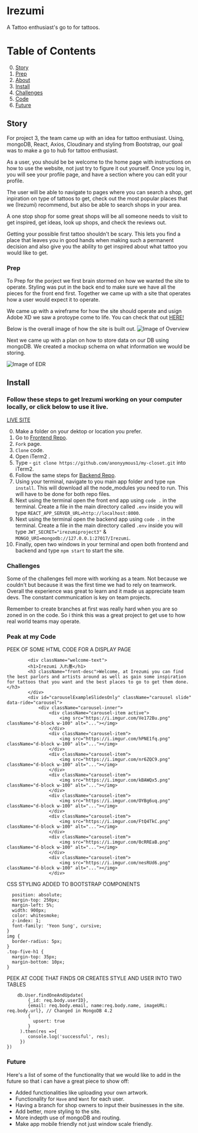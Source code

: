 # Irezumi
A Tattoo enthusiast's go to for tattoos.

# Table of Contents

0. [Story](#Story)
1. [Prep](#Prep)
2. [About](#About)
3. [Install](#Install)
4. [Challenges](#Challenges)
5. [Code](#Peak)
6. [Future](#Future)

## Story

For project 3, the team came up with an idea for tattoo enthusiast. Using, mongoDB, React, Axios, Cloudinary and styling from Bootstrap, our goal was to make a go to hub for tattoo enthusiast.

As a user, you should be be welcome to the home page with instructions on how to use the website, not just try to figure it out yourself. Once you log in, you will see your profile page, and have a section where you can edit your profile.

The user will be able to navigate to pages where you can search a shop, get inpiration on type of tattoos to get, check out the most popular places that we (Irezumi) recommend, but also be able to search shops in your area.

A one stop shop for some great shops will be all someone needs to visit to get inspired, get ideas, look up shops, and check the reviews out.

Getting your possible first tattoo shouldn't be scary. This lets you find a place that leaves you in good hands when making such a permanent decision and also give you the ability to get inspired about what tattoo you would like to get.


### Prep

To Prep for the porject we first brain stormed on how we wanted the site to operate. Styling was put in the back end to make sure we have all the pieces for the front end first. Together we came up with a site that operates how a user would expect it to operate.

We came up with a wireframe for how the site should operate and usign Adobe XD we saw a protoype come to life. You can check that out [HERE!](https://xd.adobe.com/view/6e2eda93-7ea2-4cba-b063-edd797b84480-3b7d/?fullscreen)

Below is the overall image of how the site is built out.
![Image of Overview](https://i.imgur.com/m0fUbuE.png)

Next we came up with a plan on how to store data on our DB using mongoDB. We created a mockup schema on what information we would be storing.

![Image of EDR](https://i.imgur.com/Nn92kCU.png)


## Install
### Follow these steps to get Irezumi working on your computer locally, or click below to use it live.
[LIVE SITE](#)

0. Make a folder on your dektop or location you prefer.
1. Go to [Frontend Repo](https://github.com/anonyymous1/irezumi-client).
2. `Fork` page.
3. `Clone` code.
4. Open iTerm2 .
5. Type - `git clone https://github.com/anonyymous1/my-closet.git` into iTerm2.
6. Follow the same steps for [Backend Repo](https://github.com/anonyymous1/irezumi-backend).
7. Using your terminal, navigate to you main app folder and type `npm install`. This will download all the node_modules you need to run. This will have to be done for both repo files.
8. Next using the terminal open the front end app using `code .` in the terminal. Create a file in the main directory called `.env` inside you will type `REACT_APP_SERVER_URL=http://localhost:8000`.
9. Next using the terminal open the backend app using `code .` in the terminal. Create a file in the main directory called `.env` inside you will type `JWT_SECRET="irezumiproject3"` &
`MONGO_URI=mongodb://127.0.0.1:27017/Irezumi`.
10. Finally, open two windows in your terminal and open both frontend and backend and type `npm start` to start the site.

### Challenges

Some of the challenges fell more with working as a team. Not because we couldn't but because it was the first time we had to rely on teamwork. Overall the experience was great to learn and it made us appreciate team devs. The constant communication is key on team projects.

Remember to create branches at first was really hard when you are so zoned in on the code. So i think this was a great project to get use to how real world teams may operate.


### Peak at my Code

PEEK OF SOME HTML CODE FOR A DISPLAY PAGE
```<div>
        <div className="welcome-text">
        <h1>Irezumi 入れ墨</h1>
        <h3 className="front-desc">Welcome, at Irezumi you can find the best parlors and artists around as well as gain some inspiration for tattoos that you want and the best places to go to get them done.</h3>
        </div>
        <div id="carouselExampleSlidesOnly" className="carousel slide" data-ride="carousel">
            <div className="carousel-inner">
                <div className="carousel-item active">
                    <img src="https://i.imgur.com/Ve172Bu.png" className="d-block w-100" alt="..."></img>
                </div>
                <div className="carousel-item">
                    <img src="https://i.imgur.com/hPNE1fq.png" className="d-block w-100" alt="..."></img>
                </div>
                <div className="carousel-item">
                    <img src="https://i.imgur.com/nr6ZQC9.png" className="d-block w-100" alt="..."></img>
                </div>
                <div className="carousel-item">
                    <img src="https://i.imgur.com/kBAWQx5.png" className="d-block w-100" alt="..."></img>
                </div>
                <div className="carousel-item">
                    <img src="https://i.imgur.com/OYBg6uq.png" className="d-block w-100" alt="..."></img>
                </div>
                <div className="carousel-item">
                    <img src="https://i.imgur.com/FtQ4TkC.png" className="d-block w-100" alt="..."></img>
                </div>
                <div className="carousel-item">
                    <img src="https://i.imgur.com/0cRREaB.png" className="d-block w-100" alt="..."></img>
                </div>
                <div className="carousel-item">
                    <img src="https://i.imgur.com/nesRUd6.png" className="d-block w-100" alt="..."></img>
                </div>
```
CSS STYLING ADDED TO BOOTSTRAP COMPONENTS
```.welcome-text {
  position: absolute;
  margin-top: 250px;
  margin-left: 5%;
  width: 900px;
  color: whitesmoke;
  z-index: 1;
  font-family: 'Yeon Sung', cursive;
}
img {
  border-radius: 5px;
}
.top-five-h1 {
  margin-top: 35px;
  margin-bottom: 10px;
}
```
PEEK AT CODE THAT FINDS OR CREATES STYLE AND USER INTO TWO TABLES
```router.put('/update', (req, res)=> {
    db.User.findOneAndUpdate(
        {_id: req.body.userID},
        {email: req.body.email, name:req.body.name, imageURL: req.body.url}, // Changed in MongoDB 4.2
        {
          upsert: true
        }
     ).then(res =>{
        console.log('successful', res);
     })
})
```

### Future

Here's a list of some of the functionality that we would like to add in the future so that i can have a great piece to show off:
- Added functionalities like uploading your own artwork.
- Functionality for `Have` and `Want` for each user.
- Having a branch for shop owners to input their businesses in the site.
- Add better, more styling to the site.
- More indepth use of mongoDB and routing.
- Make app mobile friendly not just window scale friendly.